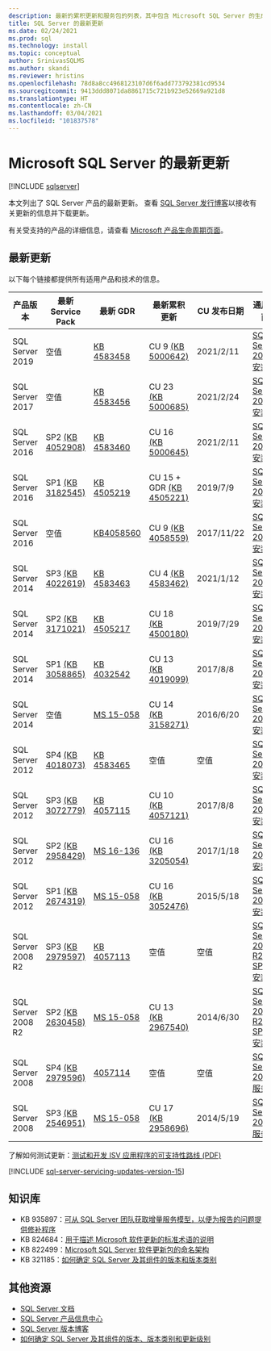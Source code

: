 ```yaml
---
description: 最新的累积更新和服务包的列表，其中包含 Microsoft SQL Server 的生成号。
title: SQL Server 的最新更新
ms.date: 02/24/2021
ms.prod: sql
ms.technology: install
ms.topic: conceptual
author: SrinivasSQLMS
ms.author: skandi
ms.reviewer: hristins
ms.openlocfilehash: 78d8a8cc4968123107d6f6add773792381cd9534
ms.sourcegitcommit: 9413ddd8071da8861715c721b923e52669a921d8
ms.translationtype: HT
ms.contentlocale: zh-CN
ms.lasthandoff: 03/04/2021
ms.locfileid: "101837578"
---
```

# <a name="latest-updates-for-microsoft-sql-server"></a>Microsoft SQL Server 的最新更新

[!INCLUDE [sqlserver](../../includes/applies-to-version/sqlserver.md)]

本文列出了 SQL Server 产品的最新更新。 查看 [SQL Server 发行博客](https://aka.ms/sqlreleases)以接收有关更新的信息并下载更新。

有关受支持的产品的详细信息，请查看 [Microsoft 产品生命周期页面](/lifecycle/products/?terms=sql)。

## <a name="latest-updates"></a>最新更新

以下每个链接都提供所有适用产品和技术的信息。

|产品版本   | 最新 Service Pack |  最新 GDR | 最新累积更新 | CU 发布日期 | 通用指南  |
|--|--|--|--|--|--|
|SQL Server 2019|空值|[KB 4583458](https://support.microsoft.com/help/4583458)|CU 9 [(KB 5000642)](https://support.microsoft.com/help/5000642)|2021/2/11|[SQL Server 2019 安装](./install-sql-server.md)|
|SQL Server 2017|空值|[KB 4583456](https://support.microsoft.com/help/4583456)|CU 23 [(KB 5000685)](https://support.microsoft.com/help/5000685)|2021/2/24|[SQL Server 2017 安装](./install-sql-server.md)|
|SQL Server 2016|SP2 [(KB 4052908)](https://support.microsoft.com/help/4052908)|[KB 4583460](https://support.microsoft.com/help/4583460)|CU 16 [(KB 5000645)](https://support.microsoft.com/kb/5000645)|2021/2/11|[SQL Server 2016 安装](./install-sql-server.md)|
|SQL Server 2016|SP1 [(KB 3182545)](https://support.microsoft.com/help/3182545/sql-server-2016-service-pack-1-release-information)|[KB 4505219](https://support.microsoft.com/help/4505219)|CU 15 + GDR [(KB 4505221)](https://support.microsoft.com/help/4505221)|2019/7/9|[SQL Server 2016 安装](./install-sql-server.md)|
|SQL Server 2016|空值|[KB4058560](https://support.microsoft.com/help/4058560)|CU 9 [(KB 4058559)](https://support.microsoft.com/help/4058559)|2017/11/22|[SQL Server 2016 安装](./install-sql-server.md)|
|SQL Server 2014|SP3 [(KB 4022619)](https://support.microsoft.com/kb/4022619)|[KB 4583463](https://support.microsoft.com/help/4583463)|CU 4 [(KB 4583462)](https://support.microsoft.com/kb/4583462)|2021/1/12|[SQL Server 2014 安装](https://www.microsoft.com/download/details.aspx?id=42299)|
|SQL Server 2014|SP2 [(KB 3171021)](https://support.microsoft.com/kb/3171021)|[KB 4505217](https://support.microsoft.com/help/4505217)|CU 18 [(KB 4500180)](https://support.microsoft.com/kb/4500180)|2019/7/29|[SQL Server 2014 安装](https://www.microsoft.com/download/details.aspx?id=42299)|
|SQL Server 2014|SP1 [(KB 3058865)](https://support.microsoft.com/kb/3058865)|[KB 4032542](https://support.microsoft.com/help/4032542/description-of-the-security-update-for-sql-server-2014-service-pack-1) |CU 13 [(KB 4019099)](https://support.microsoft.com/help/4019099)|2017/8/8|[SQL Server 2014 安装](https://www.microsoft.com/download/details.aspx?id=42299)|
|SQL Server 2014|空值|[MS 15-058](/security-updates/SecurityBulletins/2015/ms15-058)|CU 14 [(KB 3158271)](https://support.microsoft.com/kb/3158271)|2016/6/20|[SQL Server 2014 安装](https://www.microsoft.com/download/details.aspx?id=42299)|
|SQL Server 2012|SP4 [(KB 4018073)](https://support.microsoft.com/help/4018073/sql-server-2012-service-pack-4-release-information)  |[KB 4583465](https://support.microsoft.com/help/4583465)|空值|空值|[SQL Server 2012 安装](/previous-versions/sql/sql-server-2012/cc281837(v=sql.110))|
|SQL Server 2012|SP3 [(KB 3072779)](https://support.microsoft.com/help/3072779/sql-server-2012-service-pack-3-release-information)  |[KB 4057115](https://support.microsoft.com/help/4057115)|CU 10 [(KB 4057121)](https://support.microsoft.com/help/4057121)|2017/8/8|[SQL Server 2012 安装](/previous-versions/sql/sql-server-2012/cc281837(v=sql.110))|
|SQL Server 2012|SP2 [(KB 2958429)](https://support.microsoft.com/kb/2958429)|[MS 16-136](/security-updates/SecurityBulletins/2016/ms16-136)|CU 16 [(KB 3205054)](https://support.microsoft.com/help/3205054/cumulative-update-16-for-sql-server-2012-sp2) |2017/1/18|[SQL Server 2012 安装](/previous-versions/sql/sql-server-2012/cc281837(v=sql.110))|
|SQL Server 2012|SP1 [(KB 2674319)](https://support.microsoft.com/kb/2674319)|[MS 15-058](/security-updates/SecurityBulletins/2015/ms15-058)|CU 16 [(KB 3052476)](https://support.microsoft.com/kb/3052476)|2015/5/18|[SQL Server 2012 安装](/previous-versions/sql/sql-server-2012/cc281837(v=sql.110))|
|SQL Server 2008 R2 |SP3 [(KB 2979597)](https://support.microsoft.com/kb/2979597)|[KB 4057113](https://support.microsoft.com/help/4057113/security-update-for-vulnerabilities-in-sql-server)|空值|空值|[SQL Server 2008 R2 SP3 安装](https://www.microsoft.com/download/details.aspx?id=44271)|
|SQL Server 2008 R2 |SP2 [(KB 2630458)](https://support.microsoft.com/kb/2630458)|[MS 15-058](/security-updates/SecurityBulletins/2015/ms15-058)|CU 13 [(KB 2967540)](https://support.microsoft.com/kb/2967540)|2014/6/30|[SQL Server 2008 R2 SP2 安装](https://www.microsoft.com/download/details.aspx?id=30437)|
|SQL Server 2008 |SP4 [(KB 2979596)](https://support.microsoft.com/kb/2979596)|[4057114](https://support.microsoft.com/help/4057114/security-update-for-vulnerabilities-in-sql-server)|空值|空值|[SQL Server 2008 服务](/previous-versions/sql/sql-server-2008/dd638062(v=sql.100))|
|SQL Server 2008|SP3 [(KB 2546951)](https://support.microsoft.com/kb/2546951)|[MS 15-058](/security-updates/SecurityBulletins/2015/ms15-058)|CU 17 [(KB 2958696)](https://support.microsoft.com/kb/2958696)|2014/5/19|[SQL Server 2008 服务](/previous-versions/sql/sql-server-2008/dd638062(v=sql.100))|

了解如何测试更新：[测试和开发 ISV 应用程序的可支持性路线 (PDF)](https://msdnshared.blob.core.windows.net/media/TNBlogsFS/prod.evol.blogs.technet.com/CommunityServer.Blogs.Components.WeblogFiles/00/00/00/85/48/Files/0827.Testing%20And%20Developing%20Supportability%20Roadmaps%20for%20ISV%20Applications.pdf)

[!INCLUDE [sql-server-servicing-updates-version-15](../../includes/sql-server-servicing-updates-version-15.md)]

## <a name="knowledge-base"></a>知识库

- KB 935897：[可从 SQL Server 团队获取增量服务模型，以便为报告的问题提供修补程序](https://support.microsoft.com/kb/935897)
- KB 824684：[用于描述 Microsoft 软件更新的标准术语的说明](https://support.microsoft.com/kb/824684)
- KB 822499：[Microsoft SQL Server 软件更新包的命名架构](https://support.microsoft.com/kb/822499)
- KB 321185：[如何确定 SQL Server 及其组件的版本和版本类别](https://support.microsoft.com/kb/321185)

## <a name="additional-resources"></a>其他资源

- [SQL Server 文档](../../sql-server/index.yml)
- [SQL Server 产品信息中心](https://www.microsoft.com/sqlserver/default.aspx)
- [SQL Server 版本博客](https://aka.ms/sqlreleases)
- [如何确定 SQL Server 及其组件的版本、版本类别和更新级别](https://support.microsoft.com/help/321185/how-to-determine-the-version-edition-and-update-level-of-sql-server-an)
